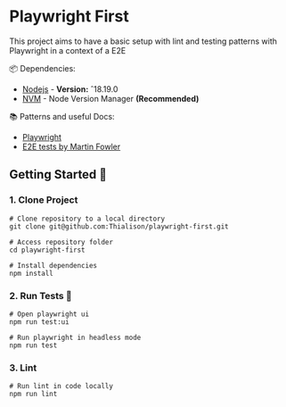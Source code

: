 # Playwright First

This project aims to have a basic setup with lint and testing patterns with Playwright in a context of a E2E

📦 Dependencies:

- [Nodejs](https://nodejs.org/en/) - **Version:** ˆ18.19.0
- [NVM](https://github.com/nvm-sh/nvm) - Node Version Manager **(Recommended)**

📚 Patterns and useful Docs:

- [Playwright](https://playwright.dev/docs/intro)
- [E2E tests by Martin Fowler](https://martinfowler.com/articles/practical-test-pyramid.html#End-to-endTests)

## Getting Started 🏁

### 1. Clone Project

```
# Clone repository to a local directory
git clone git@github.com:Thialison/playwright-first.git

# Access repository folder
cd playwright-first

# Install dependencies
npm install
```

### 2. Run Tests 🚀

```
# Open playwright ui
npm run test:ui

# Run playwright in headless mode
npm run test
```

### 3. Lint
```
# Run lint in code locally
npm run lint

```